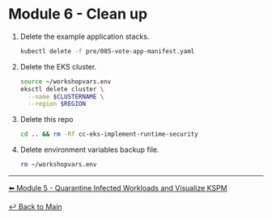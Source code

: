 # Module 6 - Clean up

1. Delete the example application stacks.

   ```bash
   kubectl delete -f pre/005-vote-app-manifest.yaml
   ```

2. Delete the EKS cluster.

   ```bash
   source ~/workshopvars.env
   eksctl delete cluster \
     --name $CLUSTERNAME \
     --region $REGION
   ```

3. Delete this repo

   ```bash
   cd .. && rm -Rf cc-eks-implement-runtime-security
   ```

4. Delete environment variables backup file.

   ```bash
   rm ~/workshopvars.env
   ```

---

[:arrow_left: Module 5 - Quarantine Infected Workloads and Visualize KSPM](module-5-quarantine-kspm.md)  <br>

[:leftwards_arrow_with_hook: Back to Main](../README.md)
